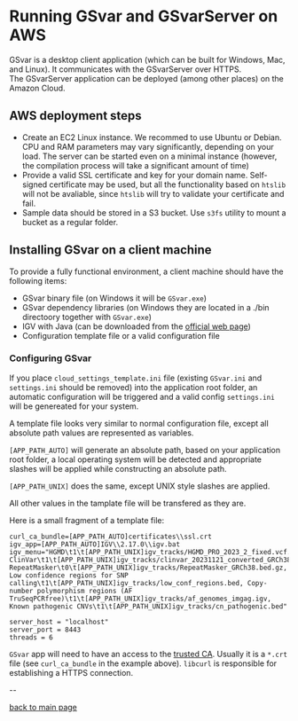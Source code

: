 # Running GSvar and GSvarServer on AWS

GSvar is a desktop client application (which can be built for Windows, Mac, and Linux). It communicates with the GSvarServer over HTTPS.  
The GSvarServer application can be deployed (among other places) on the Amazon Cloud.

## AWS deployment steps

* Create an EC2 Linux instance. We recommed to use Ubuntu or Debian. CPU and RAM parameters may vary significantly, depending on your load. The server can be started even on a minimal instance (however, the compilation process will take a significant amount of time)
* Provide a valid SSL certificate and key for your domain name. Self-signed certificate may be used, but all the functionality based on `htslib` will not be avaliable, since `htslib` will try to validate your certificate and fail.
* Sample data should be stored in a S3 bucket. Use `s3fs` utility to mount a bucket as a regular folder.

## Installing GSvar on a client machine

To provide a fully functional environment, a client machine should have the following items:

* GSvar binary file (on Windows it will be `GSvar.exe`)
* GSvar dependency libraries (on Windows they are located in a ./bin directoory together with `GSvar.exe`)
* IGV with Java (can be downloaded from the [official web page](https://igv.org/doc/desktop/#DownloadPage/))
* Configuration template file or a valid configuration file

### Configuring GSvar

If you place `cloud_settings_template.ini` file (existing `GSvar.ini` and `settings.ini` should be removed) into the application root folder, an automatic configuration will be triggered and a valid config `settings.ini` will be genereated for your system.

A template file looks very similar to normal configuration file, except all absolute path values are represented as variables.

`[APP_PATH_AUTO]` will generate an absolute path, based on your application root folder, a local operating system will be detected and appropriate slashes will be applied while constructing an absolute path.

`[APP_PATH_UNIX]` does the same, except UNIX style slashes are applied.

All other values in the tamplate file will be transfered as they are.

Here is a small fragment of a template file:

```
curl_ca_bundle=[APP_PATH_AUTO]certificates\\ssl.crt
igv_app=[APP_PATH_AUTO]IGV\\2.17.0\\igv.bat
igv_menu="HGMD\t1\t[APP_PATH_UNIX]igv_tracks/HGMD_PRO_2023_2_fixed.vcf.gz, ClinVar\t1\t[APP_PATH_UNIX]igv_tracks/clinvar_20231121_converted_GRCh38.vcf.gz, RepeatMasker\t0\t[APP_PATH_UNIX]igv_tracks/RepeatMasker_GRCh38.bed.gz, Low confidence regions for SNP calling\t1\t[APP_PATH_UNIX]igv_tracks/low_conf_regions.bed, Copy-number polymorphism regions (AF TruSeqPCRfree)\t1\t[APP_PATH_UNIX]igv_tracks/af_genomes_imgag.igv, Known pathogenic CNVs\t1\t[APP_PATH_UNIX]igv_tracks/cn_pathogenic.bed"

server_host = "localhost"
server_port = 8443
threads = 6
```
`GSvar` app will need to have an access to the [trusted CA](https://en.wikipedia.org/wiki/Certificate_authority). Usually it is a `*.crt` file (see `curl_ca_bundle` in the example above). `libcurl` is responsible for establishing a HTTPS connection.

--

[back to main page](index.md)
